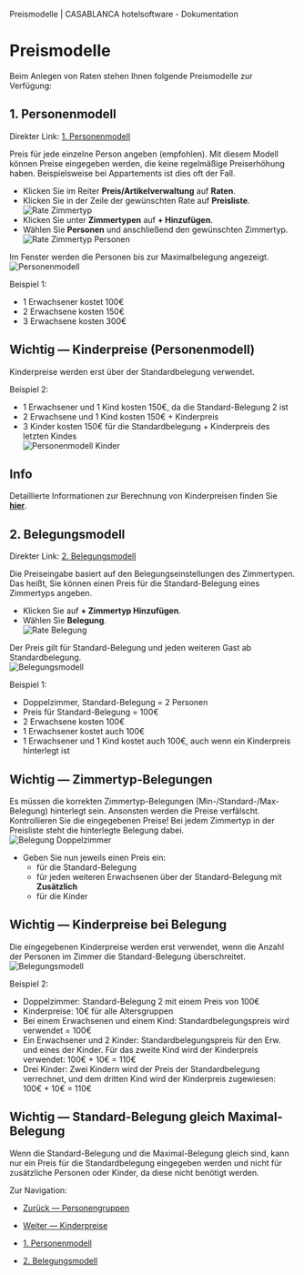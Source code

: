 Preismodelle | CASABLANCA hotelsoftware - Dokumentation

# Preismodelle

Beim Anlegen von Raten stehen Ihnen folgende Preismodelle zur Verfügung:

## 1. Personenmodell

Direkter Link: [1. Personenmodell](https://docs.casablanca.at/desktop/raten/rates/models/#1-personenmodell)

Preis für jede einzelne Person angeben (empfohlen). Mit diesem Modell können Preise eingegeben werden, die keine regelmäßige Preiserhöhung haben. Beispielsweise bei Appartements ist dies oft der Fall.

* Klicken Sie im Reiter **Preis/Artikelverwaltung** auf **Raten**.
* Klicken Sie in der Zeile der gewünschten Rate auf **Preisliste**.  
  ![Rate Zimmertyp](https://docs.casablanca.at/assets/images/rate_04-71282ecfb6a1a0cf12269edd169bdc60.png "Rate Zimmertyp")
* Klicken Sie unter **Zimmertypen** auf **+ Hinzufügen**.
* Wählen Sie **Personen** und anschließend den gewünschten Zimmertyp.  
  ![Rate Zimmertyp Personen](https://docs.casablanca.at/assets/images/rate_personen-619ac4dc5019c2aa0527ff8495971a77.png "Rate Zimmertyp")
  
Im Fenster werden die Personen bis zur Maximalbelegung angezeigt.  
![Personenmodell](https://docs.casablanca.at/assets/images/personenmodell-8dea3833a7a4aba5d0d26e9ae7d876c0.png "Personenmodell")

Beispiel 1:
* 1 Erwachsener kostet 100€
* 2 Erwachsene kosten 150€
* 3 Erwachsene kosten 300€

## Wichtig — Kinderpreise (Personenmodell)

Kinderpreise werden erst über der Standardbelegung verwendet.

Beispiel 2:
* 1 Erwachsener und 1 Kind kosten 150€, da die Standard-Belegung 2 ist
* 2 Erwachsene und 1 Kind kosten 150€ + Kinderpreis
* 3 Kinder kosten 150€ für die Standardbelegung + Kinderpreis des letzten Kindes  
  ![Personenmodell Kinder](https://docs.casablanca.at/assets/images/personenmodell_kinder-8ce90bf63fb6bf00647f7f806bc89c8f.png "Personenmodell Kinder")

## Info

Detaillierte Informationen zur Berechnung von Kinderpreisen finden Sie **[hier](https://docs.casablanca.at/desktop/raten/rates/kids)**.

## 2. Belegungsmodell

Direkter Link: [2. Belegungsmodell](https://docs.casablanca.at/desktop/raten/rates/models/#2-belegungsmodell)

Die Preiseingabe basiert auf den Belegungseinstellungen des Zimmertypen. Das heißt, Sie können einen Preis für die Standard-Belegung eines Zimmertyps angeben.

* Klicken Sie auf **+ Zimmertyp Hinzufügen**.
* Wählen Sie **Belegung**.  
  ![Rate Belegung](https://docs.casablanca.at/assets/images/rate_belegung-6c48020baa6cad22db5a17457c6d65f8.png "Rate Belegung")

Der Preis gilt für Standard-Belegung und jeden weiteren Gast ab Standardbelegung.  
![Belegungsmodell](https://docs.casablanca.at/assets/images/belegungsmodell1-866feb9dae2fc1bc0de3a1d14ef7b554.png "Belegungsmodell1")

Beispiel 1:
* Doppelzimmer, Standard-Belegung = 2 Personen
* Preis für Standard-Belegung = 100€
* 2 Erwachsene kosten 100€
* 1 Erwachsener kostet auch 100€
* 1 Erwachsener und 1 Kind kostet auch 100€, auch wenn ein Kinderpreis hinterlegt ist

## Wichtig — Zimmertyp-Belegungen

Es müssen die korrekten Zimmertyp-Belegungen (Min-/Standard-/Max-Belegung) hinterlegt sein. Ansonsten werden die Preise verfälscht. Kontrollieren Sie die eingegebenen Preise! Bei jedem Zimmertyp in der Preisliste steht die hinterlegte Belegung dabei.  
![Belegung Doppelzimmer](https://docs.casablanca.at/assets/images/max_belegung-3212eff1ee5e988affceec45b49eea2d.png "Belegung Doppelzimmer")

* Geben Sie nun jeweils einen Preis ein:
  * für die Standard-Belegung
  * für jeden weiteren Erwachsenen über der Standard-Belegung mit **Zusätzlich**
  * für die Kinder

## Wichtig — Kinderpreise bei Belegung

Die eingegebenen Kinderpreise werden erst verwendet, wenn die Anzahl der Personen im Zimmer die Standard-Belegung überschreitet.  
![Belegungsmodell](https://docs.casablanca.at/assets/images/belegungsmodell1-866feb9dae2fc1bc0de3a1d14ef7b554.png "Belegungsmodell")

Beispiel 2:
* Doppelzimmer: Standard-Belegung 2 mit einem Preis von 100€
* Kinderpreise: 10€ für alle Altersgruppen
* Bei einem Erwachsenen und einem Kind: Standardbelegungspreis wird verwendet = 100€
* Ein Erwachsener und 2 Kinder: Standardbelegungspreis für den Erw. und eines der Kinder. Für das zweite Kind wird der Kinderpreis verwendet: 100€ + 10€ = 110€
* Drei Kinder: Zwei Kindern wird der Preis der Standardbelegung verrechnet, und dem dritten Kind wird der Kinderpreis zugewiesen: 100€ + 10€ = 110€

## Wichtig — Standard-Belegung gleich Maximal-Belegung

Wenn die Standard-Belegung und die Maximal-Belegung gleich sind, kann nur ein Preis für die Standardbelegung eingegeben werden und nicht für zusätzliche Personen oder Kinder, da diese nicht benötigt werden.

Zur Navigation:
* [Zurück — Personengruppen](https://docs.casablanca.at/desktop/raten/rates/person_groups)
* [Weiter — Kinderpreise](https://docs.casablanca.at/desktop/raten/rates/kids)

* [1. Personenmodell](https://docs.casablanca.at/desktop/raten/rates/models/#1-personenmodell)
* [2. Belegungsmodell](https://docs.casablanca.at/desktop/raten/rates/models/#2-belegungsmodell)